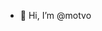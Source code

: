 - 👋 Hi, I’m @motvo


<!---
motvo/motvo is a ✨ special ✨ repository because its `README.md` (this file) appears on your GitHub profile.
You can click the Preview link to take a look at your changes.
--->
